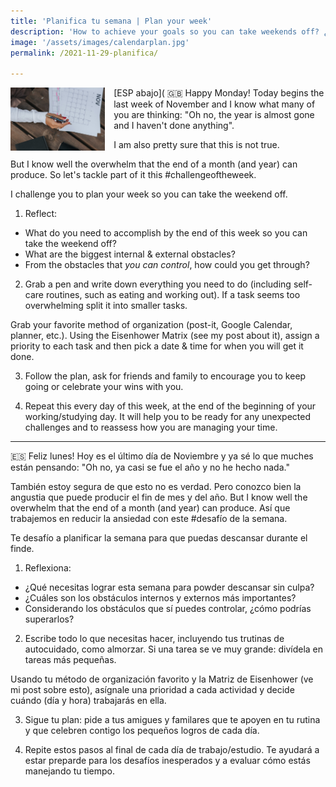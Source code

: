 ```yaml
---
title: 'Planifica tu semana | Plan your week'
description: 'How to achieve your goals so you can take weekends off? ¿Cómo alcanzar tus metas duraante la semana y tener tiempo para descansar el durante el finde?'
image: '/assets/images/calendarplan.jpg'
permalink: /2021-11-29-planifica/

---
```



<img align="left" src='/assets/images/calendarplan.jpg' width='30%' style='margin-right:1em'> [ESP abajo](
🇬🇧 Happy Monday! Today begins the last week of November and I know what many of you are thinking: "Oh no, the year is almost gone and I haven't done anything".

I am also pretty sure that this is not true. 

But I know well the overwhelm that the end of a month (and year) can produce. So let's tackle part of it this #challengeoftheweek.

I challenge you to plan your week so you can take the weekend off.
1. Reflect:
- What do you need to accomplish by the end of this week so you can take the weekend off? 
- What are the biggest internal & external obstacles?
- From the obstacles that *you can control*, how could you get through?

2. Grab a pen and write down everything you need to do (including self-care routines, such as eating and working out). If a task seems too overwhelming split it into smaller tasks.

Grab your favorite method of organization (post-it, Google Calendar, planner, etc.). Using the Eisenhower Matrix (see my post about it), assign a priority to each task and then pick a date & time for when you will get it done.

3. Follow the plan, ask for friends and family to encourage you to keep going or celebrate your wins with you. 

4. Repeat this every day of this week, at the end of the beginning of your working/studying day. It will help you to be ready for any unexpected challenges and to reassess how you are managing your time.



---
🇪🇸 Feliz lunes! Hoy es el último día de Noviembre y ya sé lo que muches están pensando: "Oh no, ya casi se fue el año y no he hecho nada."

También estoy segura de que esto no es verdad. Pero conozco bien la angustia que puede producir el fin de mes y del año. 
But I know well the overwhelm that the end of a month (and year) can produce. Así que trabajemos en reducir la ansiedad con este #desafío de la semana.

Te desafío a planificar la semana para que puedas descansar durante el finde.

1. Reflexiona:
- ¿Qué necesitas lograr esta semana para powder descansar sin culpa?
- ¿Cuáles son los obstáculos internos y externos más importantes?
- Considerando los obstáculos que sí puedes controlar, ¿cómo podrías superarlos?

2. Escribe todo lo que necesitas hacer, incluyendo tus trutinas de autocuidado, como almorzar. Si una tarea se ve muy grande: divídela en tareas más pequeñas.

Usando tu método de organización favorito y la Matriz de Eisenhower (ve mi post sobre esto), asígnale una prioridad a cada actividad y decide cuándo (día y hora) trabajarás en ella.

3. Sigue tu plan: pide a tus amigues y familares que te apoyen en tu rutina y que celebren contigo los pequeños logros de cada día. 

4. Repite estos pasos al final de cada día de trabajo/estudio. Te ayudará a estar preparde para los desafíos inesperados y a evaluar cómo estás manejando tu tiempo.